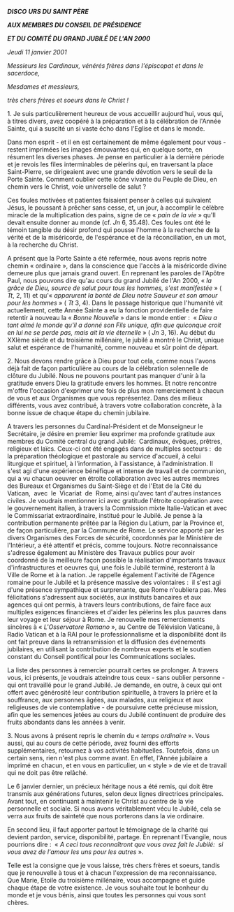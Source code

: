 ***DISCO*** ***URS DU SAINT PÈRE***

***AUX MEMBRES DU CONSEIL DE PRÉSIDENCE***

***ET DU COMITÉ DU GRAND JUBILÉ DE L'AN 2000***

*Jeudi 11 janvier 2001*

*Messieurs les Cardinaux, vénérés frères dans l'épiscopat et dans le sacerdoce,*

*Mesdames et messieurs,*

*très chers frères et soeurs dans le Christ !*

1. Je suis particulièrement heureux de vous accueillir aujourd'hui, vous qui, à titres divers, avez coopéré à la préparation et à la célébration de l'Année Sainte, qui a suscité un si vaste écho dans l'Eglise et dans le monde.

Dans mon esprit - et il en est certainement de même également pour vous - restent imprimées les images émouvantes qui, en quelque sorte, en résument les diverses phases. Je pense en particulier à la dernière période et je revois les files interminables de pèlerins qui, en traversant la place Saint-Pierre, se dirigeaient avec une grande dévotion vers le seuil de la Porte Sainte. Comment oublier cette icône vivante du Peuple de Dieu, en chemin vers le Christ, voie universelle de salut ?

Ces foules motivées et patientes faisaient penser à celles qui suivaient Jésus, le poussant à prêcher sans cesse, et, un jour, à accomplir le célèbre miracle de la multiplication des pains, signe de ce « *pain de la vie* » qu'Il devait ensuite donner au monde (cf. *Jn* 6, 35.48). Ces foules ont été le témoin tangible du désir profond qui pousse l'homme à la recherche de la vérité et de la miséricorde, de l'espérance et de la réconciliation, en un mot, à la recherche du Christ.

A présent que la Porte Sainte a été refermée, nous avons repris notre chemin « ordinaire », dans la conscience que l'accès à la miséricorde divine demeure plus que jamais grand ouvert. En reprenant les paroles de l'Apôtre Paul, nous pouvons dire qu'au cours du grand Jubilé de l'An 2000, « *la grâce de Dieu, source de salut pour tous les hommes, s'est manifestée* » ( *Tt*, 2, 11) et qu'« *apparurent la bonté de Dieu notre Sauveur et son amour pour les hommes* » ( *Tt* 3, 4). Dans le passage historique que l'humanité vit actuellement, cette Année Sainte a eu la fonction providentielle de faire retentir à nouveau la « *Bonne Nouvelle* » dans le monde entier :  « *Dieu a tant aimé le monde qu'il a donné son Fils unique, afin que quiconque croit en lui ne se perde pas, mais ait la vie éternelle* » ( *Jn* 3, 16). Au début du XXIème siècle et du troisième millénaire, le jubilé a montré le Christ, unique salut et espérance de l'humanité, comme nouveau et sûr point de départ.

2. Nous devons rendre grâce à Dieu pour tout cela, comme nous l'avons déjà fait de façon particulière au cours de la célébration solennelle de clôture du Jubilé. Nous ne pouvons pourtant pas manquer d'unir à la gratitude envers Dieu la gratitude envers les hommes. Et notre rencontre m'offre l'occasion d'exprimer une fois de plus mon remerciement à chacun de vous et aux Organismes que vous représentez. Dans des milieux différents, vous avez contribué, à travers votre collaboration concrète, à la bonne issue de chaque étape du chemin jubilaire.

A travers les personnes du Cardinal-Président et de Monseigneur le Secrétaire, je désire en premier lieu exprimer ma profonde gratitude aux membres du Comité central du grand Jubilé:  Cardinaux, évêques, prêtres, religieux et laïcs. Ceux-ci ont été engagés dans de multiples secteurs :  de la préparation théologique et pastorale au service d'accueil, à celui liturgique et spirituel, à l'information, à l'assistance, à l'administration. Il s'est agi d'une expérience bénéfique et intense de travail et de communion, qui a vu chacun oeuvrer en étroite collaboration avec les autres membres des Bureaux et Organismes du Saint-Siège et de l'Etat de la Cité du Vatican,  avec  le  Vicariat  de  Rome, ainsi qu'avec tant d'autres instances civiles. Je voudrais mentionner ici avec gratitude l'étroite coopération avec le gouvernement italien, à travers la Commission mixte Italie-Vatican et avec le Commissariat extraordinaire, institué pour le Jubilé. Je pense à la contribution permanente prêtée par la Région du Latium, par la Province et, de façon particulière, par la Commune de Rome. Le service apporté par les divers Organismes des Forces de sécurité, coordonnés par le Ministère de l'Intérieur, a été attentif et précis, comme toujours. Notre reconnaissance s'adresse également au Ministère des Travaux publics pour avoir coordonné de la meilleure façon possible la réalisation d'importants travaux d'infrastructures et oeuvres qui, une fois le Jubilé terminé, resteront à la Ville de Rome et à la nation. Je rappelle également l'activité de l'Agence romaine pour le Jubilé et la présence massive des volontaires :  il s'est agi d'une présence sympathique et surprenante, que Rome n'oubliera pas. Mes félicitations s'adressent aux sociétés, aux instituts bancaires et aux agences qui ont permis, à travers leurs contributions, de faire face aux multiples exigences financières et d'aider les pèlerins les plus pauvres dans leur voyage et leur séjour à Rome. Je renouvelle mes remerciements sincères à « *L'Osservatore Romano* », au Centre de Télévision Vaticane, à Radio Vatican et à la RAI pour le professionnalisme et la disponibilité dont ils ont fait preuve dans la retransmission et la diffusion des événements jubilaires, en utilisant la contribution de nombreux experts et le soutien constant du Conseil pontifical pour les Communications sociales.

La liste des personnes à remercier pourrait certes se prolonger. A travers vous, ici présents, je voudrais atteindre tous ceux - sans oublier personne - qui ont travaillé pour le grand Jubilé. Je demande, en outre, à ceux qui ont offert avec générosité leur contribution spirituelle, à travers la prière et la souffrance, aux personnes âgées, aux malades, aux religieux et aux religieuses de vie contemplative - de poursuivre cette précieuse mission, afin que les semences jetées au cours du Jubilé continuent de produire des fruits abondants dans les années à venir.

3. Nous avons à présent repris le chemin du « *temps ordinaire* ». Vous aussi, qui au cours de cette période, avez fourni des efforts supplémentaires, retournez à vos activités habituelles. Toutefois, dans un certain sens, rien n'est plus comme avant. En effet, l'Année jubilaire a imprimé en chacun, et en vous en particulier, un « style » de vie et de travail qui ne doit pas être relâché.

Le 6 janvier dernier, un précieux héritage nous a été remis, qui doit être transmis aux générations futures, selon deux lignes directrices principales. Avant tout, en continuant à maintenir le Christ au centre de la vie personnelle et sociale. Si nous avons véritablement vécu le Jubilé, cela se verra aux fruits de sainteté que nous porterons dans la vie ordinaire.

En second lieu, il faut apporter partout le témoignage de la charité qui devient pardon, service, disponibilité, partage. En reprenant l'Evangile, nous pourrions dire :  « *A ceci tous reconnaîtront que vous avez fait le Jubilé:  si vous avez de l'amour les uns pour les autres* ».

Telle est la consigne que je vous laisse, très chers frères et soeurs, tandis que je renouvelle à tous et à chacun l'expression de ma reconnaissance. Que Marie, Etoile du troisième millénaire, vous accompagne et guide chaque étape de votre existence. Je vous souhaite tout le bonheur du monde et je vous bénis, ainsi que toutes les personnes qui vous sont chères.